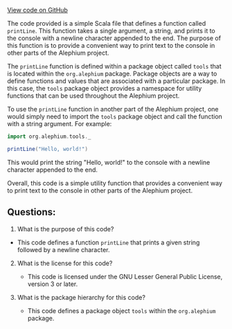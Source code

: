 [View code on GitHub](https://github.com/alephium/alephium/tools/src/main/scala/org/alephium/tools/package.scala)

The code provided is a simple Scala file that defines a function called `printLine`. This function takes a single argument, a string, and prints it to the console with a newline character appended to the end. The purpose of this function is to provide a convenient way to print text to the console in other parts of the Alephium project.

The `printLine` function is defined within a package object called `tools` that is located within the `org.alephium` package. Package objects are a way to define functions and values that are associated with a particular package. In this case, the `tools` package object provides a namespace for utility functions that can be used throughout the Alephium project.

To use the `printLine` function in another part of the Alephium project, one would simply need to import the `tools` package object and call the function with a string argument. For example:

```scala
import org.alephium.tools._

printLine("Hello, world!")
```

This would print the string "Hello, world!" to the console with a newline character appended to the end.

Overall, this code is a simple utility function that provides a convenient way to print text to the console in other parts of the Alephium project.
## Questions: 
 1. What is the purpose of this code?
   - This code defines a function `printLine` that prints a given string followed by a newline character.

2. What is the license for this code?
   - This code is licensed under the GNU Lesser General Public License, version 3 or later.

3. What is the package hierarchy for this code?
   - This code defines a package object `tools` within the `org.alephium` package.